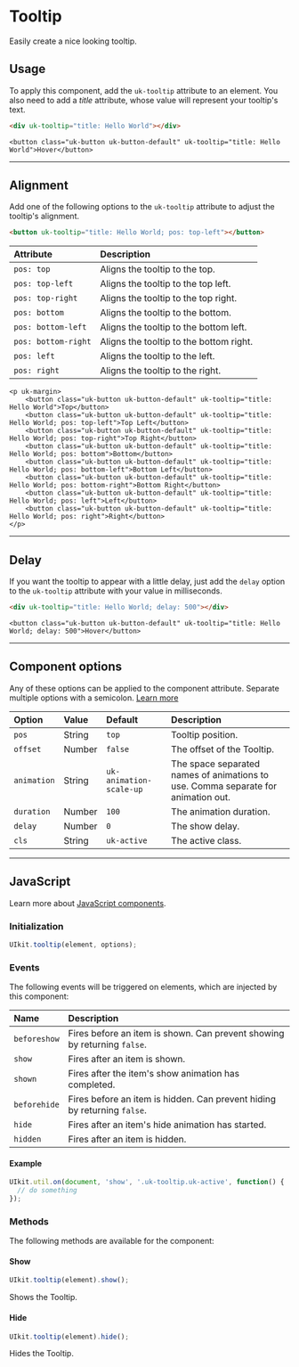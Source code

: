 # Tooltip

<p class="uk-text-lead">Easily create a nice looking tooltip.</p>

## Usage

To apply this component, add the `uk-tooltip` attribute to an element. You also need to add a _title_ attribute, whose value will represent your tooltip's text.

```html
<div uk-tooltip="title: Hello World"></div>
```

```example
<button class="uk-button uk-button-default" uk-tooltip="title: Hello World">Hover</button>
```

***

## Alignment

Add one of the following options to the `uk-tooltip` attribute to adjust the tooltip's alignment.

```html
<button uk-tooltip="title: Hello World; pos: top-left"></button>
```

| Attribute           | Description                             |
|:--------------------|:----------------------------------------|
| `pos: top`          | Aligns the tooltip to the top.          |
| `pos: top-left`     | Aligns the tooltip to the top left.     |
| `pos: top-right`    | Aligns the tooltip to the top right.    |
| `pos: bottom`       | Aligns the tooltip to the bottom.       |
| `pos: bottom-left`  | Aligns the tooltip to the bottom left.  |
| `pos: bottom-right` | Aligns the tooltip to the bottom right. |
| `pos: left`         | Aligns the tooltip to the left.         |
| `pos: right`        | Aligns the tooltip to the right.        |

```example
<p uk-margin>
    <button class="uk-button uk-button-default" uk-tooltip="title: Hello World">Top</button>
    <button class="uk-button uk-button-default" uk-tooltip="title: Hello World; pos: top-left">Top Left</button>
    <button class="uk-button uk-button-default" uk-tooltip="title: Hello World; pos: top-right">Top Right</button>
    <button class="uk-button uk-button-default" uk-tooltip="title: Hello World; pos: bottom">Bottom</button>
    <button class="uk-button uk-button-default" uk-tooltip="title: Hello World; pos: bottom-left">Bottom Left</button>
    <button class="uk-button uk-button-default" uk-tooltip="title: Hello World; pos: bottom-right">Bottom Right</button>
    <button class="uk-button uk-button-default" uk-tooltip="title: Hello World; pos: left">Left</button>
    <button class="uk-button uk-button-default" uk-tooltip="title: Hello World; pos: right">Right</button>
</p>
```

***

## Delay

If you want the tooltip to appear with a little delay, just add the `delay` option to the `uk-tooltip` attribute with your value in milliseconds.

```html
<div uk-tooltip="title: Hello World; delay: 500"></div>
```

```example
<button class="uk-button uk-button-default" uk-tooltip="title: Hello World; delay: 500">Hover</button>
```

***

## Component options

Any of these options can be applied to the component attribute. Separate multiple options with a semicolon. [Learn more](javascript.md#component-configuration)

| Option      | Value  | Default                 | Description                                                                       |
|:------------|:-------|:------------------------|:----------------------------------------------------------------------------------|
| `pos`       | String | `top`                   | Tooltip position.                                                                 |
| `offset`    | Number | `false`                 | The offset of the Tooltip.                                                        |
| `animation` | String | `uk-animation-scale-up` | The space separated names of animations to use. Comma separate for animation out. |
| `duration`  | Number | `100`                   | The animation duration.                                                           |
| `delay`     | Number | `0`                     | The show delay.                                                                   |
| `cls`       | String | `uk-active`             | The active class.                                                                 |

***

## JavaScript

Learn more about [JavaScript components](javascript.md#programmatic-use).

### Initialization

```js
UIkit.tooltip(element, options);
```

### Events

The following events will be triggered on elements, which are injected by this component:

| Name         | Description                                                              |
|:-------------|:-------------------------------------------------------------------------|
| `beforeshow` | Fires before an item is shown. Can prevent showing by returning `false`. |
| `show`       | Fires after an item is shown.                                            |
| `shown`      | Fires after the item's show animation has completed.                     |
| `beforehide` | Fires before an item is hidden. Can prevent hiding by returning `false`. |
| `hide`       | Fires after an item's hide animation has started.                        |
| `hidden`     | Fires after an item is hidden.                                           |

#### Example

```javascript
UIkit.util.on(document, 'show', '.uk-tooltip.uk-active', function() {
  // do something
});
```

### Methods

The following methods are available for the component:

#### Show

```js
UIkit.tooltip(element).show();
```

Shows the Tooltip.

#### Hide

```js
UIkit.tooltip(element).hide();
```

Hides the Tooltip.
